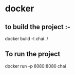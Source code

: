 # docker

## to build the project :-

docker build -t chai ./

## To run the project

docker run -p 8080:8080 chai



